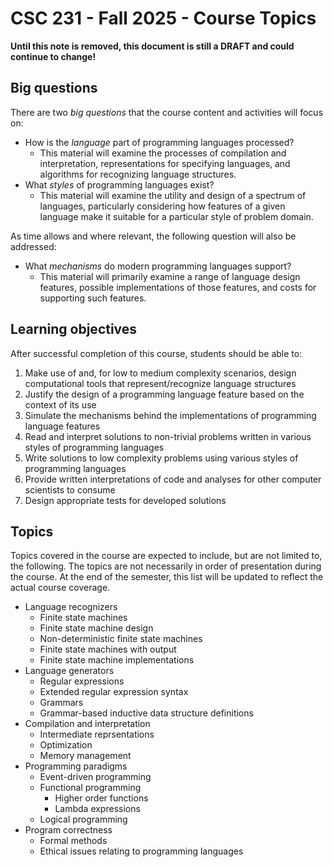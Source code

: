 # CSC 231 - Fall 2025 - Course Topics

**Until this note is removed, this document is still a DRAFT and could continue to change!**

## Big questions 

There are two *big questions* that the course content and activities will focus on:

* How is the *language* part of programming languages processed?
	* This material will examine the processes of compilation and interpretation, representations for specifying languages, and algorithms for recognizing language structures.
* What *styles* of programming languages exist?
	* This material will examine the utility and design of a spectrum of languages, particularly considering how features of a given language make it suitable for a particular style of problem domain.

As time allows and where relevant, the following question will also be addressed: 

* What *mechanisms* do modern programming languages support?
	* This material will primarily examine a range of language design features, possible implementations of those features, and costs for supporting such features.

## Learning objectives

After successful completion of this course, students should be able to:

1. Make use of and, for low to medium complexity scenarios, design computational tools that represent/recognize language structures
2. Justify the design of a programming language feature based on the context of its use
3. Simulate the mechanisms behind the implementations of programming language features
4. Read and interpret solutions to non-trivial problems written in various styles of programming languages
5. Write solutions to low complexity problems using various styles of programming languages
6. Provide written interpretations of code and analyses for other computer scientists to consume
7. Design appropriate tests for developed solutions

## Topics
Topics covered in the course are expected to include, but are not limited to, the following. The topics are not necessarily in order of presentation during the course.
At the end of the semester, this list will be updated to reflect the actual course coverage.

* Language recognizers
  * Finite state machines
  * Finite state machine design
  * Non-deterministic finite state machines
  * Finite state machines with output
  * Finite state machine implementations
* Language generators
  * Regular expressions
  * Extended regular expression syntax
  * Grammars
  * Grammar-based inductive data structure definitions
* Compilation and interpretation
  * Intermediate reprsentations
  * Optimization
  * Memory management
* Programming paradigms
  * Event-driven programming
  * Functional programming
    * Higher order functions
    * Lambda expressions
  * Logical programming
* Program correctness
  * Formal methods
  * Ethical issues relating to programming languages
